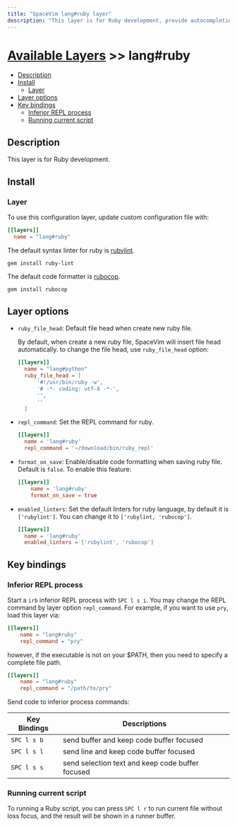 ```yaml
---
title: "SpaceVim lang#ruby layer"
description: "This layer is for Ruby development, provide autocompletion, syntax checking, code format for Ruby file."
---
```


# [Available Layers](../../) >> lang#ruby

<!-- vim-markdown-toc GFM -->

- [Description](#description)
- [Install](#install)
  - [Layer](#layer)
- [Layer options](#layer-options)
- [Key bindings](#key-bindings)
  - [Inferior REPL process](#inferior-repl-process)
  - [Running current script](#running-current-script)

<!-- vim-markdown-toc -->

## Description

This layer is for Ruby development.

## Install

### Layer

To use this configuration layer, update custom configuration file with:

```toml
[[layers]]
  name = "lang#ruby"
```

The default syntax linter for ruby is [rubylint](https://gitlab.com/yorickpeterse/ruby-lint).

```
gem install ruby-lint
```

The default code formatter is [rubocop](https://github.com/bbatsov/rubocop).

```sh
gem install rubocop
```

## Layer options

- `ruby_file_head`: Default file head when create new ruby file.

  By default, when create a new ruby file, SpaceVim will insert file head automatically.
  to change the file head, use `ruby_file_head` option:

  ```toml
  [[layers]]
    name = "lang#python"
    ruby_file_head = [
        '#!/usr/bin/ruby -w',
        '# -*- coding: utf-8 -*-',
        '',
        ''
    ]
  ```

- `repl_command`: Set the REPL command for ruby.
  ```toml
  [[layers]]
    name = 'lang#ruby'
    repl_command = '~/download/bin/ruby_repl'
  ```

- `format_on_save`: Enable/disable code formatting when saving ruby file. Default is `false`.
  To enable this feature:
  ```toml
  [[layers]]
      name = 'lang#ruby'
      format_on_save = true
  ```

- `enabled_linters`: Set the default linters for ruby language, by default it is `['rubylint']`. You can change
  it to `['rubylint, 'rubocop']`.
  ```toml
  [[layers]]
    name = 'lang#ruby'
    enabled_linters = ['rubylint', 'rubocop']
  ```

## Key bindings

### Inferior REPL process

Start a `irb` inferior REPL process with `SPC l s i`.
You may change the REPL command by layer option `repl_command`.
For example, if you want to use `pry`, load this layer via:

```toml
[[layers]]
    name = "lang#ruby"
    repl_command = "pry"
```

however, if the executable is not on your $PATH, then you need to specify a complete file path.

```toml
[[layers]]
    name = "lang#ruby"
    repl_command = "/path/to/pry"
```

Send code to inferior process commands:

| Key Bindings | Descriptions                                     |
| ------------ | ------------------------------------------------ |
| `SPC l s b`  | send buffer and keep code buffer focused         |
| `SPC l s l`  | send line and keep code buffer focused           |
| `SPC l s s`  | send selection text and keep code buffer focused |

### Running current script

To running a Ruby script, you can press `SPC l r` to run current file without loss focus, and the result will be shown in a runner buffer.
